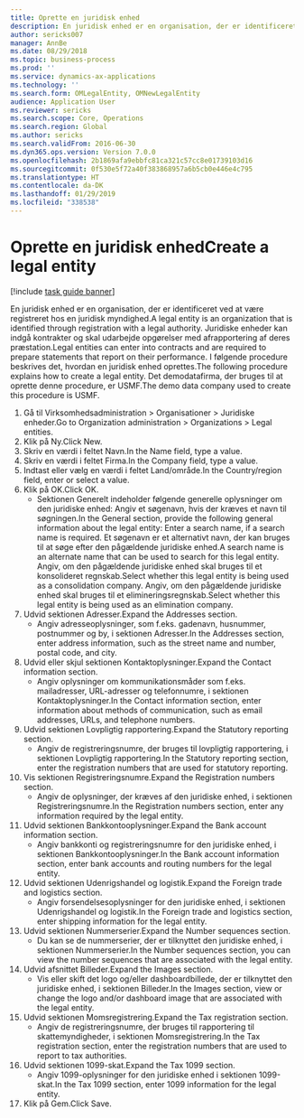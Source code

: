 ```yaml
---
title: Oprette en juridisk enhed
description: En juridisk enhed er en organisation, der er identificeret ved at være registreret hos en juridisk myndighed.
author: sericks007
manager: AnnBe
ms.date: 08/29/2018
ms.topic: business-process
ms.prod: ''
ms.service: dynamics-ax-applications
ms.technology: ''
ms.search.form: OMLegalEntity, OMNewLegalEntity
audience: Application User
ms.reviewer: sericks
ms.search.scope: Core, Operations
ms.search.region: Global
ms.author: sericks
ms.search.validFrom: 2016-06-30
ms.dyn365.ops.version: Version 7.0.0
ms.openlocfilehash: 2b1869afa9ebbfc81ca321c57cc8e01739103d16
ms.sourcegitcommit: 0f530e5f72a40f383868957a6b5cb0e446e4c795
ms.translationtype: HT
ms.contentlocale: da-DK
ms.lasthandoff: 01/29/2019
ms.locfileid: "338538"
---
```

# <a name="create-a-legal-entity"></a><span data-ttu-id="1e792-103">Oprette en juridisk enhed</span><span class="sxs-lookup"><span data-stu-id="1e792-103">Create a legal entity</span></span>

[!include [task guide banner](../../includes/task-guide-banner.md)]

<span data-ttu-id="1e792-104">En juridisk enhed er en organisation, der er identificeret ved at være registreret hos en juridisk myndighed.</span><span class="sxs-lookup"><span data-stu-id="1e792-104">A legal entity is an organization that is identified through registration with a legal authority.</span></span> <span data-ttu-id="1e792-105">Juridiske enheder kan indgå kontrakter og skal udarbejde opgørelser med afrapportering af deres præstation.</span><span class="sxs-lookup"><span data-stu-id="1e792-105">Legal entities can enter into contracts and are required to prepare statements that report on their performance.</span></span> <span data-ttu-id="1e792-106">I følgende procedure beskrives det, hvordan en juridisk enhed oprettes.</span><span class="sxs-lookup"><span data-stu-id="1e792-106">The following procedure explains how to create a legal entity.</span></span> <span data-ttu-id="1e792-107">Det demodatafirma, der bruges til at oprette denne procedure, er USMF.</span><span class="sxs-lookup"><span data-stu-id="1e792-107">The demo data company used to create this procedure is USMF.</span></span>

1. <span data-ttu-id="1e792-108">Gå til Virksomhedsadministration > Organisationer > Juridiske enheder.</span><span class="sxs-lookup"><span data-stu-id="1e792-108">Go to Organization administration > Organizations > Legal entities.</span></span>
2. <span data-ttu-id="1e792-109">Klik på Ny.</span><span class="sxs-lookup"><span data-stu-id="1e792-109">Click New.</span></span>
3. <span data-ttu-id="1e792-110">Skriv en værdi i feltet Navn.</span><span class="sxs-lookup"><span data-stu-id="1e792-110">In the Name field, type a value.</span></span>
4. <span data-ttu-id="1e792-111">Skriv en værdi i feltet Firma.</span><span class="sxs-lookup"><span data-stu-id="1e792-111">In the Company field, type a value.</span></span>
5. <span data-ttu-id="1e792-112">Indtast eller vælg en værdi i feltet Land/område.</span><span class="sxs-lookup"><span data-stu-id="1e792-112">In the Country/region field, enter or select a value.</span></span>
6. <span data-ttu-id="1e792-113">Klik på OK.</span><span class="sxs-lookup"><span data-stu-id="1e792-113">Click OK.</span></span>
    * <span data-ttu-id="1e792-114">Sektionen Generelt indeholder følgende generelle oplysninger om den juridiske enhed: Angiv et søgenavn, hvis der kræves et navn til søgningen.</span><span class="sxs-lookup"><span data-stu-id="1e792-114">In the General section, provide the following general information about the legal entity: Enter a search name, if a search name is required.</span></span> <span data-ttu-id="1e792-115">Et søgenavn er et alternativt navn, der kan bruges til at søge efter den pågældende juridiske enhed.</span><span class="sxs-lookup"><span data-stu-id="1e792-115">A search name is an alternate name that can be used to search for this legal entity.</span></span> <span data-ttu-id="1e792-116">Angiv, om den pågældende juridiske enhed skal bruges til et konsolideret regnskab.</span><span class="sxs-lookup"><span data-stu-id="1e792-116">Select whether this legal entity is being used as a consolidation company.</span></span> <span data-ttu-id="1e792-117">Angiv, om den pågældende juridiske enhed skal bruges til et elimineringsregnskab.</span><span class="sxs-lookup"><span data-stu-id="1e792-117">Select whether this legal entity is being used as an elimination company.</span></span>  
7. <span data-ttu-id="1e792-118">Udvid sektionen Adresser.</span><span class="sxs-lookup"><span data-stu-id="1e792-118">Expand the Addresses section.</span></span>
    * <span data-ttu-id="1e792-119">Angiv adresseoplysninger, som f.eks. gadenavn, husnummer, postnummer og by, i sektionen Adresser.</span><span class="sxs-lookup"><span data-stu-id="1e792-119">In the Addresses section, enter address information, such as the street name and number, postal code, and city.</span></span>  
8. <span data-ttu-id="1e792-120">Udvid eller skjul sektionen Kontaktoplysninger.</span><span class="sxs-lookup"><span data-stu-id="1e792-120">Expand the Contact information section.</span></span>
    * <span data-ttu-id="1e792-121">Angiv oplysninger om kommunikationsmåder som f.eks. mailadresser, URL-adresser og telefonnumre, i sektionen Kontaktoplysninger.</span><span class="sxs-lookup"><span data-stu-id="1e792-121">In the Contact information section, enter information about methods of communication, such as email addresses, URLs, and telephone numbers.</span></span>  
9. <span data-ttu-id="1e792-122">Udvid sektionen Lovpligtig rapportering.</span><span class="sxs-lookup"><span data-stu-id="1e792-122">Expand the Statutory reporting section.</span></span>
    * <span data-ttu-id="1e792-123">Angiv de registreringsnumre, der bruges til lovpligtig rapportering, i sektionen Lovpligtig rapportering.</span><span class="sxs-lookup"><span data-stu-id="1e792-123">In the Statutory reporting section, enter the registration numbers that are used for statutory reporting.</span></span>  
10. <span data-ttu-id="1e792-124">Vis sektionen Registreringsnumre.</span><span class="sxs-lookup"><span data-stu-id="1e792-124">Expand the Registration numbers section.</span></span>
    * <span data-ttu-id="1e792-125">Angiv de oplysninger, der kræves af den juridiske enhed, i sektionen Registreringsnumre.</span><span class="sxs-lookup"><span data-stu-id="1e792-125">In the Registration numbers section, enter any information required by the legal entity.</span></span>  
11. <span data-ttu-id="1e792-126">Udvid sektionen Bankkontooplysninger.</span><span class="sxs-lookup"><span data-stu-id="1e792-126">Expand the Bank account information section.</span></span>
    * <span data-ttu-id="1e792-127">Angiv bankkonti og registreringsnumre for den juridiske enhed, i sektionen Bankkontooplysninger.</span><span class="sxs-lookup"><span data-stu-id="1e792-127">In the Bank account information section, enter bank accounts and routing numbers for the legal entity.</span></span>  
12. <span data-ttu-id="1e792-128">Udvid sektionen Udenrigshandel og logistik.</span><span class="sxs-lookup"><span data-stu-id="1e792-128">Expand the Foreign trade and logistics section.</span></span>
    * <span data-ttu-id="1e792-129">Angiv forsendelsesoplysninger for den juridiske enhed, i sektionen Udenrigshandel og logistik.</span><span class="sxs-lookup"><span data-stu-id="1e792-129">In the Foreign trade and logistics section, enter shipping information for the legal entity.</span></span>  
13. <span data-ttu-id="1e792-130">Udvid sektionen Nummerserier.</span><span class="sxs-lookup"><span data-stu-id="1e792-130">Expand the Number sequences section.</span></span>
    * <span data-ttu-id="1e792-131">Du kan se de nummerserier, der er tilknyttet den juridiske enhed, i sektionen Nummerserier.</span><span class="sxs-lookup"><span data-stu-id="1e792-131">In the Number sequences section, you can view the number sequences that are associated with the legal entity.</span></span>  
14. <span data-ttu-id="1e792-132">Udvid afsnittet Billeder.</span><span class="sxs-lookup"><span data-stu-id="1e792-132">Expand the Images section.</span></span>
    * <span data-ttu-id="1e792-133">Vis eller skift det logo og/eller dashboardbillede, der er tilknyttet den juridiske enhed, i sektionen Billeder.</span><span class="sxs-lookup"><span data-stu-id="1e792-133">In the Images section, view or change the logo and/or dashboard image that are associated with the legal entity.</span></span>  
15. <span data-ttu-id="1e792-134">Udvid sektionen Momsregistrering.</span><span class="sxs-lookup"><span data-stu-id="1e792-134">Expand the Tax registration section.</span></span>
    * <span data-ttu-id="1e792-135">Angiv de registreringsnumre, der bruges til rapportering til skattemyndigheder, i sektionen Momsregistrering.</span><span class="sxs-lookup"><span data-stu-id="1e792-135">In the Tax registration section, enter the registration numbers that are used to report to tax authorities.</span></span>  
16. <span data-ttu-id="1e792-136">Udvid sektionen 1099-skat.</span><span class="sxs-lookup"><span data-stu-id="1e792-136">Expand the Tax 1099 section.</span></span>
    * <span data-ttu-id="1e792-137">Angiv 1099-oplysninger for den juridiske enhed i sektionen 1099-skat.</span><span class="sxs-lookup"><span data-stu-id="1e792-137">In the Tax 1099 section, enter 1099 information for the legal entity.</span></span>  
17. <span data-ttu-id="1e792-138">Klik på Gem.</span><span class="sxs-lookup"><span data-stu-id="1e792-138">Click Save.</span></span>

